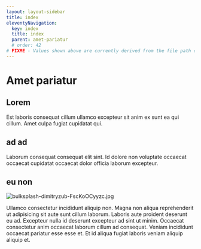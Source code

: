 ```yaml
---
layout: layout-sidebar
title: index
eleventyNavigation:
  key: index
  title: index
  parent: amet-pariatur
  # order: 42
# FIXME - Values shown above are currently derived from the file path only, except order which is also commented out because it is optional. Correct as desired and delete comment(s).
---
```


# Amet pariatur

## Lorem

Est laboris consequat cillum ullamco excepteur sit anim ex sunt ea qui cillum. Amet culpa fugiat cupidatat qui.

## ad ad

Laborum consequat consequat elit sint. Id dolore non voluptate occaecat occaecat cupidatat occaecat dolor officia laborum excepteur.

## eu non

<img class="bordered" src="/_merged_assets/_static/images/bulksplash-dimitryzub-FscKoOCyyzc.jpg" alt="bulksplash-dimitryzub-FscKoOCyyzc.jpg" />

Ullamco consectetur incididunt aliquip non. Magna non aliqua reprehenderit ut adipisicing sit aute sunt cillum laborum. Laboris aute proident deserunt eu ad. Excepteur nulla id deserunt excepteur ad sint ut minim. Occaecat consectetur anim occaecat laborum cillum ad consequat. Veniam incididunt occaecat pariatur esse esse et. Et id aliqua fugiat laboris veniam aliquip aliquip et.